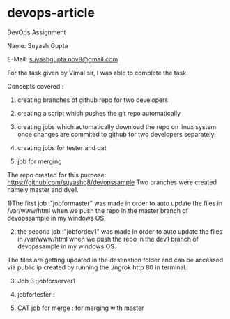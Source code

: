 # devops-article
 DevOps Assignment

Name: Suyash Gupta

E-Mail: suyashgupta.nov8@gmail.com


For the task given by Vimal sir, I was able to complete the task.

Concepts covered :

1) creating branches of github repo for two developers

2) creating a script which pushes the git repo automatically

3) creating jobs which automatically download the repo on linux system once changes are commited to github for two developers separately.

4) creating jobs for tester and qat

5) job for merging

The repo created for this purpose: https://github.com/suyashg8/devopssample 
Two branches were created namely master and dve1.

1)The first job :"jobformaster" was made in order to auto update the files in /var/www/html when we push the repo in the master branch of devopssample in my windows OS.

2) the second job :"jobfordev1" was made in order to auto update the files in /var/www/html when we push the repo in the dev1 branch of devopssample in my windows OS.

The files are getting updated in the destination folder and can be accessed via public ip created by running the ./ngrok http 80 in terminal.

3) Job 3 :jobforserver1

4) jobfortester  :

5) CAT job for merge : for merging with master



